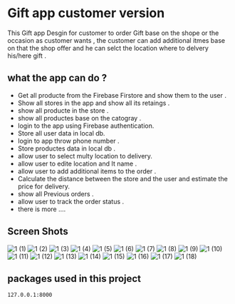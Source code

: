 # Gift app customer version

This Gift app Desgin for customer to order Gift base on the shope or the occasion as customer wants ,
the customer can add additional itmes  base on that the shop offer and he can selct the location where to delvery his/here gift .

## what the app can do ?
- Get all producte from the Firebase Firstore and show them to the user .
- Show all stores in the app and show all its retaings .
- show all producte in the store .
- show all productes base on the catogray .
- login to the app using Firebase authentication.
- Store all user data in local db.
- login to app throw phone number .
- Store productes data in local db .
- allow user to select multy location to delivery.
- allow user to edite location and It name .
- allow user to add additional items to the order .
- Calculate the distance between the store and the user and estimate the price for delivery.
- show all Previous orders .
- allow user to track the order status .
- there is more ....

## Screen Shots
![1 (1)](https://user-images.githubusercontent.com/75394655/179645671-ff5420b3-3ea1-4c3c-9ec8-5f9e427efd38.jpg)
![1 (2)](https://user-images.githubusercontent.com/75394655/179645680-4f392c8b-35c0-407e-bca3-50ffe55edf86.jpg)
![1 (3)](https://user-images.githubusercontent.com/75394655/179645694-88ba4540-e137-4e4c-96fc-5d5d00e75a80.jpg)
![1 (4)](https://user-images.githubusercontent.com/75394655/179645698-131ebca3-c751-4695-8862-66caf023ab61.jpg)
![1 (5)](https://user-images.githubusercontent.com/75394655/179645700-2b2b4ff7-848e-4a92-aa11-5747cc84eb46.jpg)
![1 (6)](https://user-images.githubusercontent.com/75394655/179645708-16d91af5-1939-4b1b-9353-aba7d6900feb.jpg)
![1 (7)](https://user-images.githubusercontent.com/75394655/179645711-23596fea-f77c-4df2-805a-bf5575a62905.jpg)
![1 (8)](https://user-images.githubusercontent.com/75394655/179645713-a384ffc0-6c4c-42af-abad-ec51a4109c1f.jpg)
![1 (9)](https://user-images.githubusercontent.com/75394655/179645716-66a09c91-def4-495d-87c3-6cfdcf831d9e.jpg)
![1 (10)](https://user-images.githubusercontent.com/75394655/179645719-a2fbc081-b35d-47e7-9ed2-02ce5c48d2a5.jpg)
![1 (11)](https://user-images.githubusercontent.com/75394655/179645724-5dc0e6cb-65da-42c2-9e78-dc0f9ca12038.jpg)
![1 (12)](https://user-images.githubusercontent.com/75394655/179645731-d21e5d17-08df-4caf-8220-40e34c39ebcf.jpg)
![1 (13)](https://user-images.githubusercontent.com/75394655/179645735-27ac25c9-ba48-4350-8405-3216024cdefc.jpg)
![1 (14)](https://user-images.githubusercontent.com/75394655/179645740-3d754dd5-227a-48f2-8dda-875cdce168ec.jpg)
![1 (15)](https://user-images.githubusercontent.com/75394655/179645743-29fc7102-6cc9-443e-a94c-394882686182.jpg)
![1 (16)](https://user-images.githubusercontent.com/75394655/179645748-1e53dfbd-4ab5-499f-a39e-002869349da8.jpg)
![1 (17)](https://user-images.githubusercontent.com/75394655/179645751-bfc500e1-0d57-4675-86ad-b02e6faab6a8.jpg)
![1 (18)](https://user-images.githubusercontent.com/75394655/179645753-f5197b87-4a79-431f-8965-56edd6590c13.jpg)

## packages used in this project
```sh
127.0.0.1:8000
```




